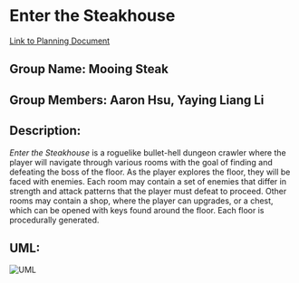 # Enter the Steakhouse

[Link to Planning Document](https://docs.google.com/document/d/11vZPQI7p4fu9-Jm3V2AgnCRwOxf1TOo5luuOlPP4I3o/edit?usp=sharing)

## Group Name: Mooing Steak

## Group Members: Aaron Hsu, Yaying Liang Li

## Description:
*Enter the Steakhouse* is a roguelike bullet-hell dungeon crawler where the player will navigate through various rooms with the goal of finding and defeating the boss of the floor. As the player explores the floor, they will be faced with enemies. Each room may contain a set of enemies that differ in strength and attack patterns that the player must defeat to proceed. Other rooms may contain a shop, where the player can upgrades, or a chest, which can be opened with keys found around the floor. Each floor is procedurally generated.


## UML:
![UML](uml.jpg)

